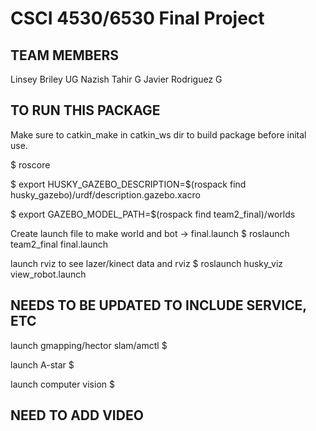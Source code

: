 # CSCI 4530/6530 Final Project

## TEAM MEMBERS
Linsey Briley    UG
Nazish Tahir     G
Javier Rodriguez G


## TO RUN THIS PACKAGE

Make sure to catkin_make in catkin_ws dir to build package before inital use.

$ roscore

$ export HUSKY_GAZEBO_DESCRIPTION=$(rospack find husky_gazebo)/urdf/description.gazebo.xacro

$ export GAZEBO_MODEL_PATH=$(rospack find team2_final)/worlds

  Create launch file to make world and bot → final.launch
$ roslaunch team2_final final.launch

  launch rviz to see lazer/kinect data and rviz
$ roslaunch husky_viz view_robot.launch


## NEEDS TO BE UPDATED TO INCLUDE SERVICE, ETC

  launch gmapping/hector slam/amctl
$

  launch A-star
$

  launch computer vision
$



## NEED TO ADD VIDEO
